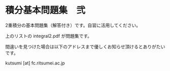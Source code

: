 # 積分基本問題集　弐

2重積分の基本問題集（解答付き）です。自習に活用してください。

上のリストの integral2.pdf が問題集です。

間違いを見つけた場合は以下のアドレスまで優しくお知らせ頂けるとありがたいです。

kutsumi [at] fc.ritsumei.ac.jp